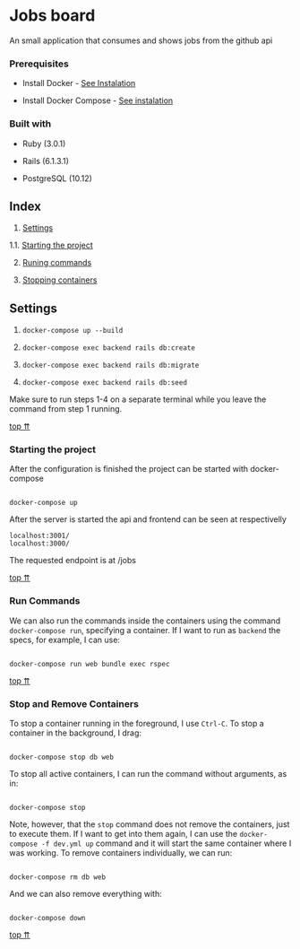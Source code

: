 
# Jobs board

An small application that consumes and shows jobs from the github api
  
### Prerequisites

- Install Docker - [See Instalation](https://docs.docker.com/install/overview/)

- Install Docker Compose - [See instalation](https://docs.docker.com/compose/install/)

### Built with

- Ruby (3.0.1)

- Rails (6.1.3.1)

- PostgreSQL (10.12)

## Index

1. [Settings](#settings)  

1.1. [Starting the project](#starting-the-project)

2. [Runing commands](#run-commands)

3. [Stopping containers](#stop-and-remove-containers)

## Settings

1. `docker-compose up --build` 

2. `docker-compose exec backend rails db:create`

3. `docker-compose exec backend rails db:migrate`

4. `docker-compose exec backend rails db:seed`
  
Make sure to run steps 1-4 on a separate terminal while you leave the command from step 1 running.

[top ⇈](#settings)

### Starting the project

  

After the configuration is finished the project can be started with docker-compose
  

```

docker-compose up

```

After the server is started the api and frontend can be seen at respectivelly

```
localhost:3001/
localhost:3000/
```
The requested endpoint is at /jobs

[top ⇈](#settings)

### Run Commands

We can also run the commands inside the containers using the command `docker-compose run`, specifying a container. If I want to run as `backend` the specs, for example, I can use:

```

docker-compose run web bundle exec rspec

```

  
  

[top ⇈](#working-with-containers)

### Stop and Remove Containers

  

To stop a container running in the foreground, I use `Ctrl-C`. To stop a container in the background, I drag:

  

```

docker-compose stop db web

```

  

To stop all active containers, I can run the command without arguments, as in:

  
  

```

docker-compose stop

```

  

Note, however, that the `stop` command does not remove the containers, just to execute them. If I want to get into them again, I can use the `docker-compose -f dev.yml up` command and it will start the same container where I was working. To remove containers individually, we can run:

  

```

docker-compose rm db web

```

  

And we can also remove everything with:

  

```

docker-compose down

```

  

[top ⇈](#working-with-containers)
